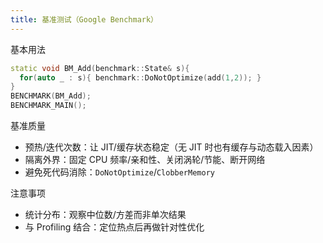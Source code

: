 ```yaml
---
title: 基准测试（Google Benchmark）
---
```


基本用法
```cpp
static void BM_Add(benchmark::State& s){
  for(auto _ : s){ benchmark::DoNotOptimize(add(1,2)); }
}
BENCHMARK(BM_Add);
BENCHMARK_MAIN();
```

基准质量
- 预热/迭代次数：让 JIT/缓存状态稳定（无 JIT 时也有缓存与动态载入因素）
- 隔离外界：固定 CPU 频率/亲和性、关闭涡轮/节能、断开网络
- 避免死代码消除：`DoNotOptimize`/`ClobberMemory`

注意事项
- 统计分布：观察中位数/方差而非单次结果
- 与 Profiling 结合：定位热点后再做针对性优化
